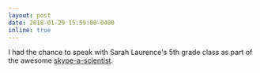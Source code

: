 ```yaml
---
layout: post
date: 2018-01-29 15:59:00-0400
inline: true
---
```


I had the chance to speak with Sarah Laurence's 5th grade class as part of the awesome [skype-a-scientist](https://www.skypeascientist.com). 
